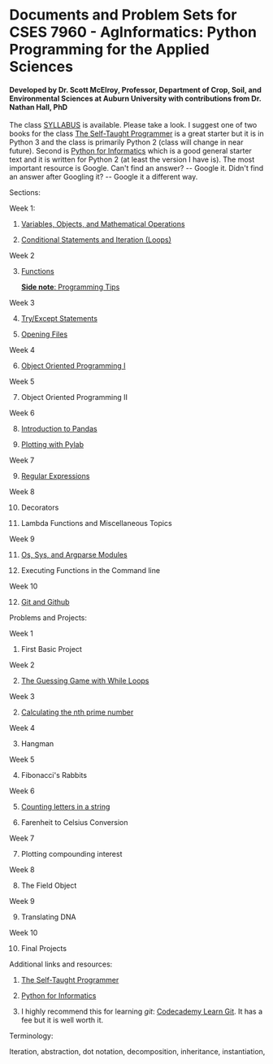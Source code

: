 # Documents and Problem Sets for CSES 7960 - AgInformatics: Python Programming for the Applied Sciences

#### Developed by Dr. Scott McElroy, Professor, Department of Crop, Soil, and Environmental Sciences at Auburn University with contributions from Dr. Nathan Hall, PhD

The class [SYLLABUS](https://github.com/mcelrjo/AgInformatics/blob/master/AginformaticsClassSyllabus2018.docx) is available.  Please take a look.  I suggest one of two books for the class [The Self-Taught Programmer](https://www.amazon.com/Self-Taught-Programmer-Definitive-Programming-Professionally-ebook/dp/B01M01YDQA/ref=sr_1_1?ie=UTF8&qid=1525742659&sr=8-1&keywords=the+self+taught+programmer) is a great starter but it is in Python 3 and the class is primarily Python 2 (class will change in near future).  Second is [Python for Informatics](https://www.amazon.com/Python-Informatics-Exploring-Information-ebook/dp/B00K0O8HFQ/ref=sr_1_3?s=digital-text&ie=UTF8&qid=1525742737&sr=1-3&keywords=python+for+informatics) which is a good general starter text and it is written for Python 2 (at least the version I have is). The most important resource is Google.  Can't find an answer? -- Google it.  Didn't find an answer after Googling it? -- Google it a different way.

Sections:

Week 1:

1.  [Variables, Objects, and Mathematical Operations](https://github.com/mcelrjo/AgInformatics/blob/master/variables.md)

2.  [Conditional Statements and Iteration (Loops)](https://github.com/mcelrjo/AgInformatics/blob/master/conditionalIteration.md)

Week 2

3.  [Functions](https://github.com/mcelrjo/AgInformatics/blob/master/functions.md)

	[__Side note__: Programming Tips](https://github.com/mcelrjo/AgInformatics/blob/master/lectureTopics/sidenotes.md)

Week 3

4. [Try/Except Statements](https://github.com/mcelrjo/AgInformatics/blob/master/lectureTopics/tryExcept.md)

5.  [Opening Files](https://github.com/mcelrjo/AgInformatics/blob/master/lectureTopics/openFiles.md)

Week 4

6.  [Object Oriented Programming I](https://github.com/mcelrjo/AgInformatics/blob/master/lectureTopics/oopI.md)

Week 5

7.  Object Oriented Programming II

Week 6

8.  [Introduction to Pandas](https://github.com/mcelrjo/AgInformatics/blob/master/lectureTopics/pandas.md)

9.  [Plotting with Pylab](https://github.com/mcelrjo/AgInformatics/blob/master/lectureTopics/pylab.md)

Week 7

9.  [Regular Expressions](https://github.com/mcelrjo/AgInformatics/blob/master/lectureTopics/regularExpressions.md)

Week 8

10. Decorators

11. Lambda Functions and Miscellaneous Topics

Week 9

11.  [Os, Sys, and Argparse Modules](https://github.com/mcelrjo/AgInformatics/blob/master/lectureTopics/osSys.md)

13. Executing Functions in the Command line

Week 10

12.  [Git and Github](https://github.com/mcelrjo/AgInformatics/blob/master/lectureTopics/gitNotes.md)



Problems and Projects:

Week 1

1. First Basic Project

Week 2

2.  [The Guessing Game with While Loops](https://github.com/mcelrjo/AgInformatics/blob/master/practiceAssignments/theGuessingGame.md)

Week 3

2.  [Calculating the nth prime number](https://github.com/mcelrjo/AgInformatics/blob/master/practiceAssignments/nthPrimeNumber.txt)

Week 4

3.  Hangman

Week 5

4.  Fibonacci's Rabbits

Week 6

5.  [Counting letters in a string](https://github.com/mcelrjo/AgInformatics/blob/master/practiceAssignments/countingLetters.txt)

6.  Farenheit to Celsius Conversion

Week 7

7. Plotting compounding interest

Week 8

8.  The Field Object

Week 9

9.  Translating DNA

Week 10

10.  Final Projects


Additional links and resources:

1.  [The Self-Taught Programmer](https://www.amazon.com/Self-Taught-Programmer-Definitive-Programming-Professionally-ebook/dp/B01M01YDQA/ref=sr_1_1?ie=UTF8&qid=1525742659&sr=8-1&keywords=the+self+taught+programmer)

2.  [Python for Informatics](https://www.amazon.com/Python-Informatics-Exploring-Information-ebook/dp/B00K0O8HFQ/ref=sr_1_3?s=digital-text&ie=UTF8&qid=1525742737&sr=1-3&keywords=python+for+informatics)

3. I highly recommend this for learning _git_:  [Codecademy Learn Git](https://www.codecademy.com/learn/learn-git).  It has a fee but it is well worth it.




Terminology:

Iteration, abstraction, dot notation, decomposition, inheritance, instantiation, 